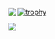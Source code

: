 
[![trophy](https://github-profile-trophy.vercel.app/?username=ioridev&theme=onedark&row=2&column=3)](https://github.com/ryo-ma/github-profile-trophy)<a href="https://github.com/anuraghazra/github-readme-stats">
  <img align="left" src="https://github-readme-stats.vercel.app/api/top-langs/?username=ioridev&theme=dracula" />
</a>
  
<a href="https://github.com/anuraghazra/github-readme-stats">
  <img align="left" src="https://github-readme-stats.vercel.app/api?username=ioridev&count_private=true&show_icons=true&theme=dracula" />
</a>
